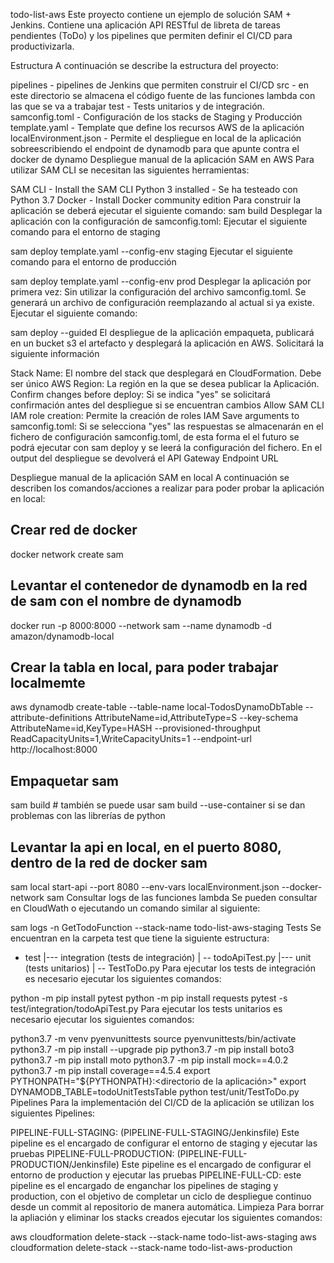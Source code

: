 todo-list-aws
Este proyecto contiene un ejemplo de solución SAM + Jenkins. Contiene una aplicación API RESTful de libreta de tareas pendientes (ToDo) y los pipelines que permiten definir el CI/CD para productivizarla.

Estructura
A continuación se describe la estructura del proyecto:

pipelines - pipelines de Jenkins que permiten construir el CI/CD
src - en este directorio se almacena el código fuente de las funciones lambda con las que se va a trabajar
test - Tests unitarios y de integración.
samconfig.toml - Configuración de los stacks de Staging y Producción
template.yaml - Template que define los recursos AWS de la aplicación
localEnvironment.json - Permite el despliegue en local de la aplicación sobreescribiendo el endpoint de dynamodb para que apunte contra el docker de dynamo
Despliegue manual de la aplicación SAM en AWS
Para utilizar SAM CLI se necesitan las siguientes herramientas:

SAM CLI - Install the SAM CLI
Python 3 installed - Se ha testeado con Python 3.7
Docker - Install Docker community edition
Para construir la aplicación se deberá ejecutar el siguiente comando:
sam build
Desplegar la aplicación con la configuración de samconfig.toml:
Ejecutar el siguiente comando para el entorno de staging

sam deploy template.yaml --config-env staging
Ejecutar el siguiente comando para el entorno de producción

sam deploy template.yaml --config-env prod
Desplegar la aplicación por primera vez:
Sin utilizar la configuración del archivo samconfig.toml. Se generará un archivo de configuración reemplazando al actual si ya existe. Ejecutar el siguiente comando:

sam deploy --guided
El despliegue de la aplicación empaqueta, publicará en un bucket s3 el artefacto y desplegará la aplicación en AWS. Solicitará la siguiente información

Stack Name: El nombre del stack que desplegará en CloudFormation. Debe ser único
AWS Region: La región en la que se desea publicar la Aplicación.
Confirm changes before deploy: Si se indica "yes" se solicitará confirmación antes del despliegue si se encuentran cambios
Allow SAM CLI IAM role creation: Permite la creación de roles IAM
Save arguments to samconfig.toml: Si se selecciona "yes" las respuestas se almacenarán en el fichero de configuración samconfig.toml, de esta forma el el futuro se podrá ejecutar con sam deploy y se leerá la configuración del fichero.
En el output del despliegue se devolverá el API Gateway Endpoint URL

Despliegue manual de la aplicación SAM en local
A continuación se describen los comandos/acciones a realizar para poder probar la aplicación en local:

## Crear red de docker
docker network create sam
## Levantar el contenedor de dynamodb en la red de sam con el nombre de dynamodb
docker run -p 8000:8000 --network sam --name dynamodb -d amazon/dynamodb-local
## Crear la tabla en local, para poder trabajar localmemte
aws dynamodb create-table --table-name local-TodosDynamoDbTable --attribute-definitions AttributeName=id,AttributeType=S --key-schema AttributeName=id,KeyType=HASH --provisioned-throughput ReadCapacityUnits=1,WriteCapacityUnits=1 --endpoint-url http://localhost:8000
## Empaquetar sam
sam build # también se puede usar sam build --use-container si se dan problemas con las librerías de python
## Levantar la api en local, en el puerto 8080, dentro de la red de docker sam
sam local start-api --port 8080 --env-vars localEnvironment.json --docker-network sam
Consultar logs de las funciones lambda
Se pueden consultar en CloudWath o ejecutando un comando similar al siguiente:

sam logs -n GetTodoFunction --stack-name todo-list-aws-staging
Tests
Se encuentran en la carpeta test que tiene la siguiente estructura:

- test
|--- integration (tests de integración)
|       -- todoApiTest.py
|--- unit (tests unitarios)
|       -- TestToDo.py
Para ejecutar los tests de integración es necesario ejecutar los siguientes comandos:

python -m pip install pytest
python -m pip install requests
pytest -s test/integration/todoApiTest.py
Para ejecutar los tests unitarios es necesario ejecutar los siguientes comandos:

python3.7 -m venv pyenvunittests
source pyenvunittests/bin/activate
python3.7 -m pip install --upgrade pip
python3.7 -m pip install boto3
python3.7 -m pip install moto
python3.7 -m pip install mock==4.0.2
python3.7 -m pip install coverage==4.5.4
export PYTHONPATH="${PYTHONPATH}:<directorio de la aplicación>"
export DYNAMODB_TABLE=todoUnitTestsTable
python test/unit/TestToDo.py
Pipelines
Para la implementación del CI/CD de la aplicación se utilizan los siguientes Pipelines:

PIPELINE-FULL-STAGING: (PIPELINE-FULL-STAGING/Jenkinsfile) Este pipeline es el encargado de configurar el entorno de staging y ejecutar las pruebas
PIPELINE-FULL-PRODUCTION: (PIPELINE-FULL-PRODUCTION/Jenkinsfile) Este pipeline es el encargado de configurar el entorno de production y ejecutar las pruebas
PIPELINE-FULL-CD: este pipeline es el encargado de enganchar los pipelines de staging y production, con el objetivo de completar un ciclo de despliegue continuo desde un commit al repositorio de manera automática.
Limpieza
Para borrar la apliación y eliminar los stacks creados ejecutar los siguientes comandos:

aws cloudformation delete-stack --stack-name todo-list-aws-staging
aws cloudformation delete-stack --stack-name todo-list-aws-production
